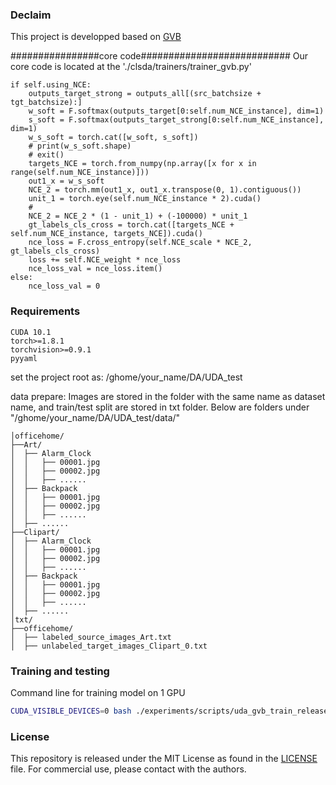 ### Declaim
This project is developped based on [GVB](https://github.com/cuishuhao/GVB) 


################core code###########################
Our core code is located at the './clsda/trainers/trainer_gvb.py'
```
if self.using_NCE:
    outputs_target_strong = outputs_all[(src_batchsize + tgt_batchsize):]
    w_soft = F.softmax(outputs_target[0:self.num_NCE_instance], dim=1)
    s_soft = F.softmax(outputs_target_strong[0:self.num_NCE_instance], dim=1)
    w_s_soft = torch.cat([w_soft, s_soft])
    # print(w_s_soft.shape)
    # exit()
    targets_NCE = torch.from_numpy(np.array([x for x in range(self.num_NCE_instance)]))
    out1_x = w_s_soft
    NCE_2 = torch.mm(out1_x, out1_x.transpose(0, 1).contiguous())
    unit_1 = torch.eye(self.num_NCE_instance * 2).cuda()
    #
    NCE_2 = NCE_2 * (1 - unit_1) + (-100000) * unit_1
    gt_labels_cls_cross = torch.cat([targets_NCE + self.num_NCE_instance, targets_NCE]).cuda()
    nce_loss = F.cross_entropy(self.NCE_scale * NCE_2, gt_labels_cls_cross)
    loss += self.NCE_weight * nce_loss
    nce_loss_val = nce_loss.item()
else:
    nce_loss_val = 0
```

### Requirements

```
CUDA 10.1
torch>=1.8.1
torchvision>=0.9.1
pyyaml
```

set the project root as: /ghome/your_name/DA/UDA_test

data prepare: Images are stored in the folder with the same name as dataset name, and train/test split are stored in txt folder. Below are folders under "/ghome/your_name/DA/UDA_test/data/"

```
│officehome/
├──Art/
│  ├── Alarm_Clock
│  │   ├── 00001.jpg
│  │   ├── 00002.jpg
│  │   ├── ......
│  ├── Backpack
│  │   ├── 00001.jpg
│  │   ├── 00002.jpg
│  │   ├── ......
│  ├── ......
├──Clipart/
│  ├── Alarm_Clock
│  │   ├── 00001.jpg
│  │   ├── 00002.jpg
│  │   ├── ......
│  ├── Backpack
│  │   ├── 00001.jpg
│  │   ├── 00002.jpg
│  │   ├── ......
│  ├── ......
│txt/
├──officehome/
│  ├── labeled_source_images_Art.txt
│  ├── unlabeled_target_images_Clipart_0.txt
```

### Training and testing

Command line for training model on 1 GPU
```bash
CUDA_VISIBLE_DEVICES=0 bash ./experiments/scripts/uda_gvb_train_release.sh exp ./configs/gvb/gvb_officehome_A_C_fixmatch_nce.py
```


### License
This repository is released under the MIT License as found in the [LICENSE](LICENSE) file. For commercial use, please contact with the authors.

